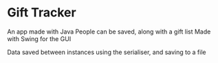 # Gift Tracker
An app made with Java
People can be saved, along with a gift list
Made with Swing for the GUI

Data saved between instances using the serialiser, and saving to a file
